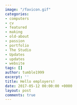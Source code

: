 ```yaml
---
image: "/favicon.gif"
categories:
- computers
- cv
- featured
- making
- old-about
- passion
- portfolio
- The Studio
- Updates
- updates
- website
tags: []
author: tumble1999
excerpt: ''
title: Hello employers!
date: 2017-05-12 00:00:00 +0000
layout: post
comments: true
---
```

